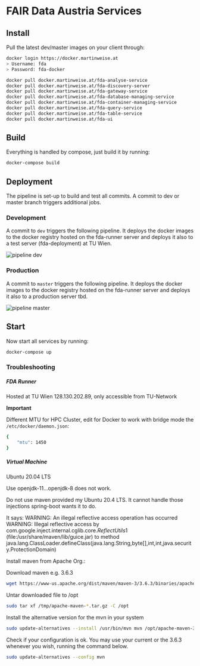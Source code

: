 # FAIR Data Austria Services

## Install

Pull the latest dev/master images on your client through:

```bash
docker login https://docker.martinweise.at
> Username: fda
> Password: fda-docker
```

```bash
docker pull docker.martinweise.at/fda-analyse-service
docker pull docker.martinweise.at/fda-discovery-server
docker pull docker.martinweise.at/fda-gateway-service
docker pull docker.martinweise.at/fda-database-managing-service
docker pull docker.martinweise.at/fda-container-managing-service
docker pull docker.martinweise.at/fda-query-service
docker pull docker.martinweise.at/fda-table-service
docker pull docker.martinweise.at/fda-ui
```

## Build

Everything is handled by compose, just build it by running:

```bash
docker-compose build
```

## Deployment

The pipeline is set-up to build and test all commits. A commit to dev or master branch triggers additional jobs.

### Development

A commit to `dev` triggers the following pipeline. It deploys the docker images to the docker registry hosted on the fda-runner server and deploys it also to a test server (fda-deployment) at TU Wien. 

![pipeline dev](https://gitlab.phaidra.org/fair-data-austria-db-repository/fda-docs/-/raw/master/figures/fda-pipeline-dev.png)

### Production

A commit to `master` triggers the following pipeline. It deploys the docker images to the docker registry hosted on the fda-runner server and deploys it also to a production server tbd.

![pipeline master](https://gitlab.phaidra.org/fair-data-austria-db-repository/fda-docs/-/raw/master/figures/fda-pipeline-prod.png)


## Start

Now start all services by running:

```bash
docker-compose up
```

### Troubleshooting

##### FDA Runner

Hosted at TU Wien 128.130.202.89, only accessible from TU-Network

**Important**

Different MTU for HPC Cluster, edit for Docker to work with bridge mode the `/etc/docker/daemon.json`:

```bash
{
    "mtu": 1450
}
```

##### Virtual Machine

Ubuntu 20.04 LTS

Use openjdk-11...openjdk-8 does not work.

Do not use maven provided my Ubuntu 20.4 LTS. It cannot handle those injections spring-boot wants it to do.

It says: WARNING: An illegal reflective access operation has occurred
WARNING: Illegal reflective access by com.google.inject.internal.cglib.core.$ReflectUtils$1 (file:/usr/share/maven/lib/guice.jar) to method java.lang.ClassLoader.defineClass(java.lang.String,byte[],int,int,java.security.ProtectionDomain)

Install maven from Apache Org.:

Download maven e.g. 3.6.3

```bash
wget https://www-us.apache.org/dist/maven/maven-3/3.6.3/binaries/apache-maven-3.6.3-bin.tar.gz -P /tmp
```

Untar downloaded file to /opt

```bash
sudo tar xf /tmp/apache-maven-*.tar.gz -C /opt
```

Install the alternative version for the mvn in your system

```bash
sudo update-alternatives --install /usr/bin/mvn mvn /opt/apache-maven-3.6.3/bin/mvn 363
```

Check if your configuration is ok. You may use your current or the 3.6.3 whenever you wish, running the command below.

```bash
sudo update-alternatives --config mvn
```
